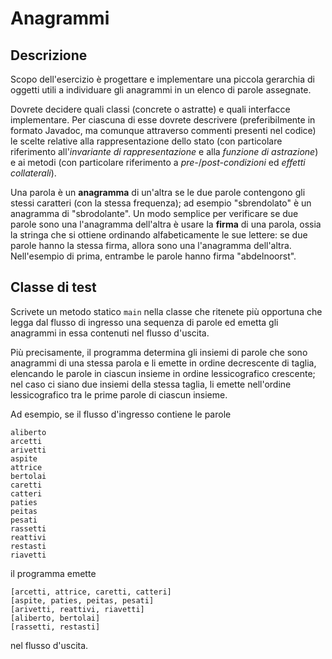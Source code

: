 # Anagrammi

## Descrizione

Scopo dell'esercizio è progettare e implementare una piccola gerarchia di
oggetti utili a individuare gli anagrammi in un elenco di parole assegnate.

Dovrete decidere quali classi (concrete o astratte) e quali interfacce
implementare. Per ciascuna di esse dovrete descrivere (preferibilmente in
formato Javadoc, ma comunque attraverso commenti presenti nel codice) le scelte
relative alla rappresentazione dello stato (con particolare riferimento
all'*invariante di rappresentazione* e alla *funzione di astrazione*) e ai
metodi (con particolare riferimento a *pre-*/*post-condizioni* ed *effetti
collaterali*).

Una parola è un **anagramma** di un'altra se le due parole contengono gli stessi
caratteri (con la stessa frequenza); ad esempio "sbrendolato" è un anagramma di
"sbrodolante". Un modo semplice per verificare se due parole sono una
l'anagramma dell'altra è usare la **firma** di una parola, ossia la stringa che
si ottiene ordinando alfabeticamente le sue lettere: se due parole hanno la
stessa firma, allora sono una l'anagramma dell'altra. Nell'esempio di prima,
entrambe le parole hanno firma "abdelnoorst".

## Classe di test

Scrivete un metodo statico `main` nella classe che ritenete più opportuna che
legga dal flusso di ingresso una sequenza di parole ed emetta gli anagrammi in
essa contenuti nel flusso d'uscita.

Più precisamente, il programma determina gli insiemi di parole che sono
anagrammi di una stessa parola e li emette in ordine decrescente di taglia,
elencando le parole in ciascun insieme in ordine lessicografico crescente; nel
caso ci siano due insiemi della stessa taglia, li emette nell'ordine
lessicografico tra le prime parole di ciascun insieme.

Ad esempio, se il flusso d'ingresso contiene le parole

    aliberto
    arcetti
    arivetti
    aspite
    attrice
    bertolai
    caretti
    catteri
    paties
    peitas
    pesati
    rassetti
    reattivi
    restasti
    riavetti

il programma emette

    [arcetti, attrice, caretti, catteri]
    [aspite, paties, peitas, pesati]
    [arivetti, reattivi, riavetti]
    [aliberto, bertolai]
    [rassetti, restasti]

nel flusso d'uscita.
